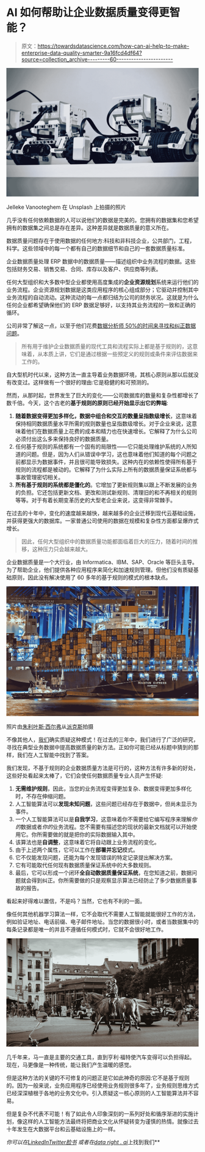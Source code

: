 # AI 如何帮助让企业数据质量变得更智能？

> 原文：<https://towardsdatascience.com/how-can-ai-help-to-make-enterprise-data-quality-smarter-9a16fcd4df64?source=collection_archive---------60----------------------->

![](img/2045a9e2ee25bffea8e46a83b42dd0a6.png)

Jelleke Vanooteghem 在 Unsplash 上拍摄的照片

几乎没有任何依赖数据的人可以说他们的数据是完美的。您拥有的数据集和您希望拥有的数据集之间总是存在差异。这种差异就是数据质量的意义所在。

数据质量问题存在于使用数据的任何地方:科技和非科技企业，公共部门，工程，科学。这些领域中的每一个都有自己的数据细节和自己的一套数据质量标准。

企业数据质量处理 ERP 数据中的数据质量——描述组织中业务流程的数据。这些包括财务交易、销售交易、合同、库存以及客户、供应商等列表。

任何大型组织和大多数中型企业都使用高度集成的**企业资源规划**系统来运行他们的业务流程。企业资源规划数据是这类应用程序的核心组成部分；它驱动并控制其中业务流程的自动流动。这种流动的每一点都归结为公司的财务状况。这就是为什么任何企业都希望确保他们的 ERP 数据足够好，以支持其业务流程的一致和正确的循环。

公司非常了解这一点，以至于他们花费[数据分析师 50%的时间来寻找和纠正数据问题](https://hbr.org/2016/09/bad-data-costs-the-u-s-3-trillion-per-year)。

> 所有用于维护企业数据质量的现代工具和流程实际上都是基于规则的，这意味着，从本质上讲，它们是通过根据一些预定义的规则或条件来评估数据来工作的。

自大型机时代以来，这种方法一直主导着业务数据环境，其核心原则从那以后就没有改变过。这样做有一个很好的理由:它是稳健的和可预测的。

然而，从那时起，世界发生了巨大的变化——公司数据库的数量和复杂性都增长了数千倍。今天，这个古老的**基于规则的原则已经开始显示出它的弊端**:

1.  **随着数据变得更加多样化，数据中组合和交互的数量呈指数级增长**，这意味着保持相同数据质量水平所需的规则数量也呈指数级增长。对于企业来说，这意味着他们在数据质量上花费的成本和精力也在快速增长。它解释了为什么公司必须付出这么多来保持良好的数据质量。
2.  任何基于规则的系统都有一个固有的局限性——它只能处理维护系统的人所知道的问题。但是，因为人们从错误中学习，这也意味着他们知道的每个问题之前都显示为数据事件，并且很可能导致损失。这种内在的依赖性使得所有基于规则的流程都是被动的。它解释了为什么实际上所有的数据质量保证系统都与事故管理密切相关。
3.  **所有基于规则的系统都是僵化的**。它增加了更新规则集以跟上不断发展的业务的负担。它还包括更新文档、更改和测试新规则、清理旧的和不再相关的规则等等。对于有着长期变革历史的大型老企业来说，这变得非常棘手。

在过去的十年中，变化的速度越来越快，越来越多的企业迁移到现代云基础设施，并获得更强大的数据库。一家普通公司使用的数据在规模和复杂性方面都呈爆炸式增长。

> 因此，任何大型组织中的数据质量功能都面临着巨大的压力，随着时间的推移，这种压力只会越来越大。

企业数据质量是一个大行业，由 Informatica、IBM、SAP、Oracle 等巨头主导。为了帮助企业，他们提供各种应用程序来简化和加速规则管理。但他们没有质疑基础原则，因此没有解决使用了 60 多年的基于规则的模式的根本缺点。

![](img/bd6631bfda9eb40ebc2b222f0beae0de.png)

照片由[朱利叶斯·西尔弗](https://www.pexels.com/@julius-silver-240301?utm_content=attributionCopyText&utm_medium=referral&utm_source=pexels)从[派克斯](https://www.pexels.com/photo/white-water-boat-753331/?utm_content=attributionCopyText&utm_medium=referral&utm_source=pexels)拍摄

不像其他人，[我们](http://dataright.ai/)确实质疑这种模式！在过去的三年中，我们进行了广泛的研究，寻找在典型业务数据中提高数据质量的新方法。正如你可能已经从标题中猜到的那样，我们在人工智能中找到了答案。

我们发现，不基于规则的企业数据质量方法是可行的，这种方法有许多新的好处，这些好处看起来太棒了，它们会使任何数据质量专业人员产生怀疑:

1.  **无需维护规则**，因此，当您的业务流程变得更加复杂、数据变得更加多样化时，不存在伸缩问题。
2.  人工智能算法可以**发现未知问题**，这些问题已经存在于数据中，但尚未显示为事件。
3.  一个人工智能算法可以是**自我学习**，这意味着你不需要给它编写程序来理解*你的*数据或者*你的*业务流程。您不需要有描述您的现状的最新文档就可以开始使用它。你所需要做的就是把你的实际数据输入其中。
4.  该算法也是**自调整**，这意味着它将自动跟上业务流程的变化。
5.  由于上述两个属性，它可以工作在**部署并忘记**模式。
6.  它不仅能发现问题，还能为每个发现错误的特定记录提出解决方案。
7.  它有可能取代任何现有数据质量保证系统中的大多数规则。
8.  最后，它可以形成一个闭环**全自动数据质量保证系统**，在您知道之前，数据问题就会得到纠正。你所需要做的只是观察显示算法已经防止了多少数据质量事故的报告。

看起来好得难以置信，不是吗？当然，它也有不利的一面。

像任何其他机器学习算法一样，它不会取代不需要人工智能就能很好工作的方法，例如验证地址、电话前缀、电子邮件地址。当您的数据很小时，或者当数据集中的每条记录都是唯一的并且不遵循任何模式时，它就不会很好地工作。

![](img/e2038218ffe1d47e5d1c444e057035e6.png)

几千年来，马一直是主要的交通工具，直到亨利·福特使汽车变得可以负担得起。现在，马更像是一种传统，能让我们产生温暖的感觉。

但是这种方法的关键的不可修复的问题正是它如此神奇的原因:它不是基于规则的。因为一般来说，业务应用程序已经使用业务规则很多年了，业务规则思维方式已经深深植根于各地的业务文化中。引入质疑这一核心原则的人工智能算法并不容易。

但是复杂不代表不可能！有了如此令人印象深刻的一系列好处和循序渐进的实施计划，像这样的人工智能方法最终将把商业文化从怀疑转变为谨慎的热情。就像过去十年发生在大数据平台和云基础设施上的一样。

*你可以在*[*LinkedIn*](https://www.linkedin.com/company/dataright-ai)*[*Twitter*](https://twitter.com/dataright_ai)*[*脸书*](https://www.facebook.com/datarightai) *或者在*[*data right . ai*](http://dataright.ai)上找到我们**